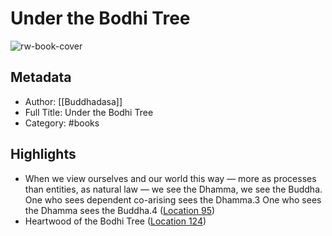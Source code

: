 # Under the Bodhi Tree

![rw-book-cover](https://m.media-amazon.com/images/I/91mEG1sNknL._SY160.jpg)

## Metadata
- Author: [[Buddhadasa]]
- Full Title: Under the Bodhi Tree
- Category: #books

## Highlights
- When we view ourselves and our world this way — more as processes than entities, as natural law — we see the Dhamma, we see the Buddha. One who sees dependent co-arising sees the Dhamma.3 One who sees the Dhamma sees the Buddha.4 ([Location 95](https://readwise.io/to_kindle?action=open&asin=B01KG5GQCY&location=95))
- Heartwood of the Bodhi Tree ([Location 124](https://readwise.io/to_kindle?action=open&asin=B01KG5GQCY&location=124))

